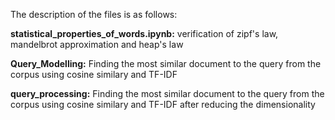 The description of the files is as follows:

**statistical_properties_of_words.ipynb:**  verification of zipf's law, mandelbrot approximation and heap's law

**Query_Modelling:** Finding the most similar document to the query from the corpus using cosine similary and TF-IDF

**query_processing:** Finding the most similar document to the query from the corpus using cosine similary and TF-IDF after reducing the dimensionality
